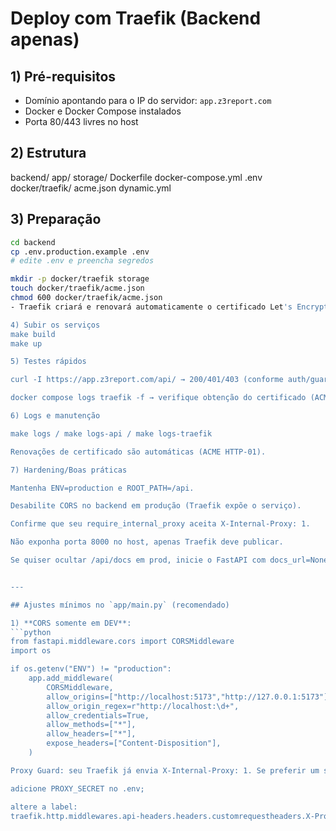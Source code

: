 # Deploy com Traefik (Backend apenas)

## 1) Pré-requisitos
- Domínio apontando para o IP do servidor: `app.z3report.com`
- Docker e Docker Compose instalados
- Porta 80/443 livres no host

## 2) Estrutura
backend/
app/
storage/
Dockerfile
docker-compose.yml
.env
docker/traefik/
acme.json
dynamic.yml


## 3) Preparação
```bash
cd backend
cp .env.production.example .env
# edite .env e preencha segredos

mkdir -p docker/traefik storage
touch docker/traefik/acme.json
chmod 600 docker/traefik/acme.json
- Traefik criará e renovará automaticamente o certificado Let's Encrypt em acme.json.

4) Subir os serviços
make build
make up

5) Testes rápidos

curl -I https://app.z3report.com/api/ → 200/401/403 (conforme auth/guard)

docker compose logs traefik -f → verifique obtenção do certificado (ACME)

6) Logs e manutenção

make logs / make logs-api / make logs-traefik

Renovações de certificado são automáticas (ACME HTTP-01).

7) Hardening/Boas práticas

Mantenha ENV=production e ROOT_PATH=/api.

Desabilite CORS no backend em produção (Traefik expõe o serviço).

Confirme que seu require_internal_proxy aceita X-Internal-Proxy: 1.

Não exponha porta 8000 no host, apenas Traefik deve publicar.

Se quiser ocultar /api/docs em prod, inicie o FastAPI com docs_url=None.


---

## Ajustes mínimos no `app/main.py` (recomendado)

1) **CORS somente em DEV**:
```python
from fastapi.middleware.cors import CORSMiddleware
import os

if os.getenv("ENV") != "production":
    app.add_middleware(
        CORSMiddleware,
        allow_origins=["http://localhost:5173","http://127.0.0.1:5173"],
        allow_origin_regex=r"http://localhost:\d+",
        allow_credentials=True,
        allow_methods=["*"],
        allow_headers=["*"],
        expose_headers=["Content-Disposition"],
    )

Proxy Guard: seu Traefik já envia X-Internal-Proxy: 1. Se preferir um segredo, troque para X-Proxy-Secret: <valor> e:

adicione PROXY_SECRET no .env;

altere a label:
traefik.http.middlewares.api-headers.headers.customrequestheaders.X-Proxy-Secret=<valor>.

